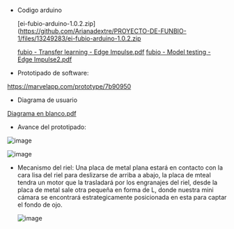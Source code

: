 
- Codigo arduino

  [ei-fubio-arduino-1.0.2.zip](https://github.com/Arianadextre/PROYECTO-DE-FUNBIO-1/files/13249283/ei-fubio-arduino-1.0.2.zip

  [fubio - Transfer learning - Edge Impulse.pdf](https://github.com/Arianadextre/PROYECTO-DE-FUNBIO-1/files/13250082/fubio.-.Transfer.learning.-.Edge.Impulse.pdf)
  [fubio - Model testing - Edge Impulse2.pdf](https://github.com/Arianadextre/PROYECTO-DE-FUNBIO-1/files/13250081/fubio.-.Model.testing.-.Edge.Impulse2.pdf)


- Prototipado de software:

https://marvelapp.com/prototype/7b90950

- Diagrama de usuario

[Diagrama en blanco.pdf](https://github.com/Arianadextre/PROYECTO-DE-FUNBIO-1/files/13247747/Diagrama.en.blanco.pdf)


- Avance del prototipado:

![image](https://github.com/Arianadextre/PROYECTO-DE-FUNBIO-1/assets/143019386/49279f9f-9105-41bd-8dbe-67e8e8a50225)

![image](https://github.com/Arianadextre/PROYECTO-DE-FUNBIO-1/assets/143019386/f56d7d6d-55a1-495d-a4dd-b81ca88aebc4)



- Mecanismo del riel: Una placa de metal plana estará en contacto con la cara lisa del riel para deslizarse de arriba a abajo, la placa de mteal tendra un motor que la trasladará por los engranajes del riel, desde la placa de metal sale otra pequeña en forma de L, donde nuestra mini cámara se encontrará estrategicamente posicionada en esta para captar el fondo de ojo.
  
  ![image](https://github.com/Arianadextre/PROYECTO-DE-FUNBIO-1/assets/143019275/fcbb53bd-8f2b-4d42-a5df-bef5bd812caa)

